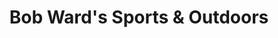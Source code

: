 ---
title: "Bob Ward's Sports & Outdoors"
url: /helena/bob-wards-sports-und-outdoors/
shop: Outdoor
---